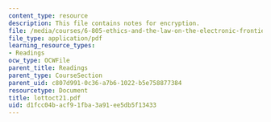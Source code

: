 ```yaml
---
content_type: resource
description: This file contains notes for encryption.
file: /media/courses/6-805-ethics-and-the-law-on-the-electronic-frontier-fall-2005/d1fcc04bacf91fba3a91ee5db5f13433_lottoct21.pdf
file_type: application/pdf
learning_resource_types:
- Readings
ocw_type: OCWFile
parent_title: Readings
parent_type: CourseSection
parent_uid: c807d991-0c36-a7b6-1022-b5e758877384
resourcetype: Document
title: lottoct21.pdf
uid: d1fcc04b-acf9-1fba-3a91-ee5db5f13433
---
```

